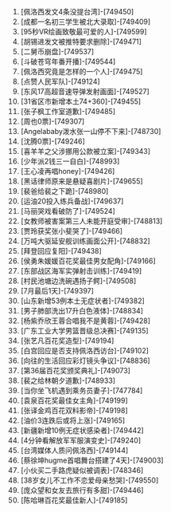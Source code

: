 
1. [佩洛西发文4条没提台湾]-[749450]
1. [成都一名初三学生被北大录取]-[749409]
1. [95秒VR绘画致敬最可爱的人]-[749599]
1. [胡锡进发文被推特要求删除]-[749471]
1. [二舅币崩盘]-[749537]
1. [斗破苍穹年番开播]-[749544]
1. [佩洛西究竟是怎样的一个人]-[749475]
1. [点赞人民军队]-[749124]
1. [东风17高超音速导弹发射画面]-[749527]
1. [31省区市新增本土74+360]-[749455]
1. [张子枫工作室道歉]-[749485]
1. [周也0票]-[749307]
1. [Angelababy泼水张一山停不下来]-[748730]
1. [沈腾0票]-[749246]
1. [喜羊羊之父涉挪用公款被立案]-[749343]
1. [少年派2钱三一自白]-[748993]
1. [王心凌再唱honey]-[749426]
1. [黑话律师原来是悬疑喜剧片]-[749655]
1. [裴爸给裴之下跪]-[748980]
1. [运油20投入练兵备战]-[749637]
1. [马丽哭戏看破防了]-[749524]
1. [女教师被害案第三人未能开庭受审]-[748813]
1. [贾玲获奖张小斐哭了]-[749466]
1. [万吨大驱延安舰训练画面公开]-[748832]
1. [拜登回应复阳]-[749438]
1. [侯勇朱媛媛百花奖最佳男女配角]-[749166]
1. [东部战区海军实弹射击训练]-[749419]
1. [村民池塘边洗碗遇扬子鳄]-[749508]
1. [7月最后1天]-[749397]
1. [山东新增53例本土无症状者]-[749382]
1. [男子肺部洗出17升白色液体]-[748834]
1. [杨紫乔欣王蓉合唱我不是黄蓉]-[749428]
1. [广东工业大学男篮晋级总决赛]-[749135]
1. [张艺凡百花奖造型]-[749194]
1. [白宫回应是否支持佩洛西访台]-[749102]
1. [向往的生活回应彩灯镜头争议]-[748836]
1. [第36届百花奖颁奖典礼]-[749073]
1. [裴之给林朝夕道歉]-[748933]
1. [当你坐飞机遇到乘务员妻子]-[747784]
1. [袁泉百花奖最佳女主角]-[749199]
1. [张译金鸡百花双料影帝]-[749198]
1. [油价3连跌后或将上涨]-[749165]
1. [新疆新增10例无症状感染者]-[749442]
1. [4分钟看解放军军服演变史]-[749240]
1. [台湾媒体人质问佩洛西]-[749144]
1. [蔡徐坤hugme首唱舞台搭建了4天]-[749003]
1. [小伙买二手路虎疑似被调表]-[748346]
1. [38岁女儿不工作不恋爱母亲愁哭]-[749550]
1. [庞众望和女友去旅行有多甜]-[749446]
1. [陈哈琳百花奖最佳新人]-[749185]